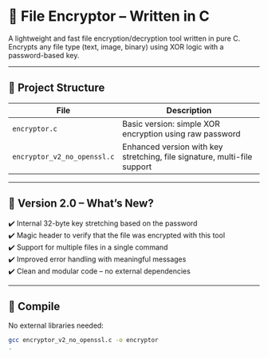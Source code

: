 # 🔐 File Encryptor – Written in C

A lightweight and fast file encryption/decryption tool written in pure C.  
Encrypts any file type (text, image, binary) using XOR logic with a password-based key.

---

## 📁 Project Structure

| File                        | Description                                                  |
|-----------------------------|--------------------------------------------------------------|
| `encryptor.c`               | Basic version: simple XOR encryption using raw password      |
| `encryptor_v2_no_openssl.c` | Enhanced version with key stretching, file signature, multi-file support |

---

## 🚀 Version 2.0 – What’s New?

✔️ Internal 32-byte key stretching based on the password  
✔️ Magic header to verify that the file was encrypted with this tool  
✔️ Support for multiple files in a single command  
✔️ Improved error handling with meaningful messages  
✔️ Clean and modular code – no external dependencies

---

## 🔧 Compile

No external libraries needed:
```bash
gcc encryptor_v2_no_openssl.c -o encryptor
.
